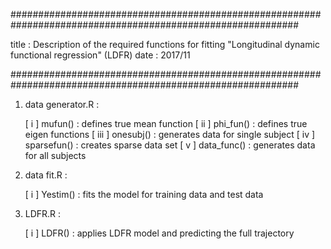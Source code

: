 

############################################################################################################

  title : Description of the required functions for fitting "Longitudinal dynamic functional regression" (LDFR)
   date : 2017/11

############################################################################################################


1. data generator.R : 

     [ i ]       mufun() : defines true mean function
     [ ii ]    phi_fun() : defines true eigen functions
     [ iii ]   onesubj() : generates data for single subject
     [ iv ]  sparsefun() : creates sparse data set
     [ v ]   data_func() : generates data for all subjects
 

2. data fit.R :  
     
     [ i ]      Yestim() : fits the model for training data and test data



3. LDFR.R :

     [ i ]        LDFR() : applies LDFR model and predicting the full trajectory
